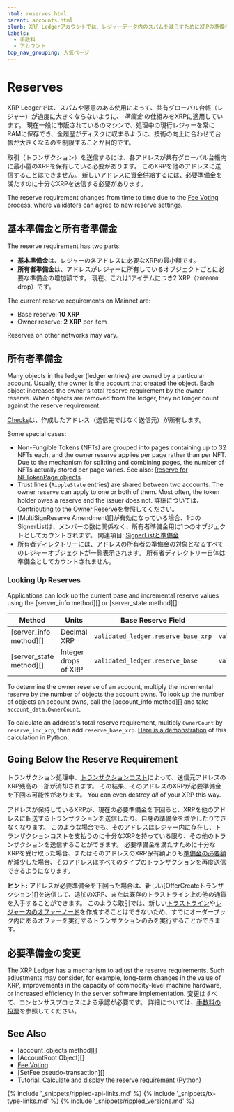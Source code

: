 ```yaml
---
html: reserves.html
parent: accounts.html
blurb: XRP Ledgerアカウントでは、レジャーデータ内のスパムを減らすためにXRPの準備金が必要です。
labels:
  - 手数料
  - アカウント
top_nav_grouping: 人気ページ
---
```


# Reserves

XRP Ledgerでは、スパムや悪意のある使用によって、共有グローバル台帳（レジャー）が過度に大きくならないように、 _準備金_ の仕組みをXRPに適用しています。 現在一般に市販されているのマシンで、処理中の現行レジャーを常にRAMに保存でき、全履歴がディスクに収まるように、技術の向上に合わせて台帳が大きくなるのを制限することが目的です。

取引（トランザクション）を送信するには、各アドレスが共有グローバル台帳内に最小量のXRPを保有している必要があります。 このXRPを他のアドレスに送信することはできません。 新しいアドレスに資金供給するには、必要準備金を満たすのに十分なXRPを送信する必要があります。

The reserve requirement changes from time to time due to the [Fee Voting](fee-voting.html) process, where validators can agree to new reserve settings.

## 基本準備金と所有者準備金

The reserve requirement has two parts:

* **基本準備金**は、レジャーの各アドレスに必要なXRPの最小額です。
* **所有者準備金**は、アドレスがレジャーに所有しているオブジェクトごとに必要な準備金の増加額です。 現在、これは1アイテムにつき2 XRP（`2000000` drop）です。

The current reserve requirements on Mainnet are:

- Base reserve: **10 XRP**
- Owner reserve: **2 XRP** per item

Reserves on other networks may vary.

## 所有者準備金

Many objects in the ledger (ledger entries) are owned by a particular account. Usually, the owner is the account that created the object. Each object increases the owner's total reserve requirement by the owner reserve. When objects are removed from the ledger, they no longer count against the reserve requirement.

[Checks](checks.html)は、作成したアドレス（送信先ではなく送信元）が所有します。

Some special cases:

- Non-Fungible Tokens (NFTs) are grouped into pages containing up to 32 NFTs each, and the owner reserve applies per page rather than per NFT. Due to the mechanism for splitting and combining pages, the number of NFTs actually stored per page varies. See also: [Reserve for NFTokenPage objects](nftokenpage.html#reserve-for-nftokenpage-objects).
- Trust lines (`RippleState` entries) are shared between two accounts. The owner reserve can apply to one or both of them. Most often, the token holder owes a reserve and the issuer does not. 詳細については、[Contributing to the Owner Reserve](ripplestate.html#所有者の準備金への資金供給)を参照してください。
- \[MultiSignReserve Amendment\]\[\]が有効になっている場合、1つのSignerListは、メンバーの数に関係なく、所有者準備金用に1つのオブジェクトとしてカウントされます。 関連項目: [SignerListと準備金](signerlist.html#signerlistと準備金)
- [所有者ディレクトリー](directorynode.html)には、アドレスの所有者の準備金の対象となるすべてのレジャーオブジェクトが一覧表示されます。 所有者ディレクトリー自体は準備金としてカウントされません。

### Looking Up Reserves

Applications can look up the current base and incremental reserve values using the \[server_info method\]\[\] or \[server_state method\]\[\]:

| Method                      | Units                | Base Reserve Field                  | Incremental Reserve Field          |
| --------------------------- | -------------------- | ----------------------------------- | ---------------------------------- |
| \[server_info method\]\[\]  | Decimal XRP          | `validated_ledger.reserve_base_xrp` | `validated_ledger.reserve_inc_xrp` |
| \[server_state method\]\[\] | Integer drops of XRP | `validated_ledger.reserve_base`     | `validated_ledger.reserve_inc`     |

To determine the owner reserve of an account, multiply the incremental reserve by the number of objects the account owns. To look up the number of objects an account owns, call the \[account_info method\]\[\] and take `account_data.OwnerCount`.

To calculate an address's total reserve requirement, multiply `OwnerCount` by `reserve_inc_xrp`, then add `reserve_base_xrp`. [Here is a demonstration](build-a-desktop-wallet-in-python.html#codeblock-17) of this calculation in Python.


## Going Below the Reserve Requirement

トランザクション処理中、[トランザクションコスト](transaction-cost.html)によって、送信元アドレスのXRP残高の一部が消却されます。 その結果、そのアドレスのXRPが必要準備金を下回る可能性があります。 You can even destroy _all_ of your XRP this way.

アドレスが保持しているXRPが、現在の必要準備金を下回ると、XRPを他のアドレスに転送するトランザクションを送信したり、自身の準備金を増やしたりできなくなります。 このような場合でも、そのアドレスはレジャー内に存在し、トランザクションコストを支払うのに十分なXRPを持っている限り、その他のトランザクションを送信することができます。 必要準備金を満たすために十分なXRPを受け取った場合、またはそのアドレスのXRP保有額よりも[準備金の必要額が減少した](#必要準備金の変更)場合、そのアドレスはすべてのタイプのトランザクションを再度送信できるようになります。

**ヒント:** アドレスが必要準備金を下回った場合は、新しい\[OfferCreateトランザクション\]\[\]を送信して、追加のXRP、または既存のトラストライン上の他の通貨を入手することができます。 このような取引では、新しい[トラストライン](ripplestate.html)や[レジャー内のオファーノード](offer.html)を作成することはできないため、すでにオーダーブック内にあるオファーを実行するトランザクションのみを実行することができます。


## 必要準備金の変更

The XRP Ledger has a mechanism to adjust the reserve requirements. Such adjustments may consider, for example, long-term changes in the value of XRP, improvements in the capacity of commodity-level machine hardware, or increased efficiency in the server software implementation. 変更はすべて、コンセンサスプロセスによる承認が必要です。 詳細については、[手数料の投票](fee-voting.html)を参照してください。

## See Also

- \[account_objects method\]\[\]
- \[AccountRoot Object\]\[\]
- [Fee Voting](fee-voting.html)
- \[SetFee pseudo-transaction\]\[\]
- [Tutorial: Calculate and display the reserve requirement (Python)](build-a-desktop-wallet-in-python.html#3-display-an-account)

<!--{# common link defs #}-->
{% include '_snippets/rippled-api-links.md' %}
{% include '_snippets/tx-type-links.md' %}
{% include '_snippets/rippled_versions.md' %}
